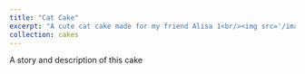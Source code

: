 ```yaml
---
title: "Cat Cake"
excerpt: "A cute cat cake made for my friend Alisa 1<br/><img src='/images/cakes/cake9.jpg'>"
collection: cakes
---
```


A story and description of this cake